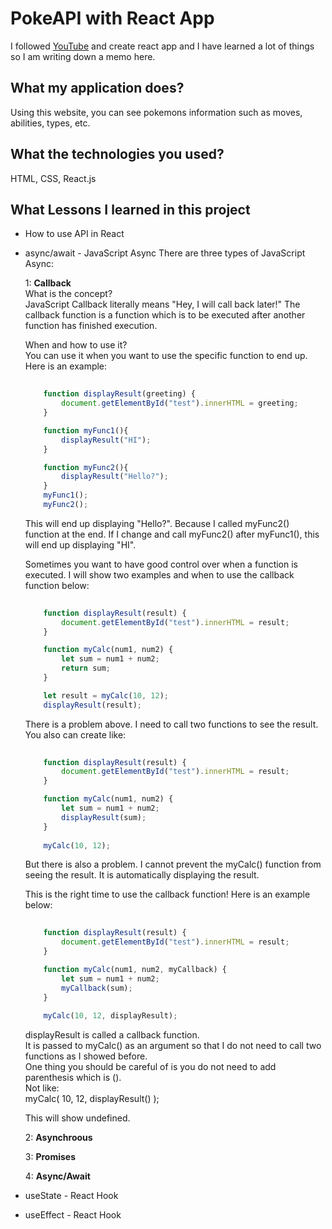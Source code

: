 
# PokeAPI with React App

I followed [YouTube](https://www.youtube.com/watch?v=CZBWT7MQYr0&t=1001s) and create react app and I have learned a lot of things so I am writing down a memo here.

## What my application does?
Using this website, you can see pokemons information such as moves, abilities, types, etc.

## What the technologies you used?



HTML, CSS, React.js


## What Lessons I learned in this project
- How to use API in React

- async/await - JavaScript Async
    There are three types of JavaScript Async:
    
    1: __Callback__  
    What is the concept?  
    JavaScript Callback literally means "Hey, I will call back later!"
    The callback function is a function which is to be executed after another function has 
    finished execution.
        
    When and how to use it?  
    You can use it when you want to use the specific function to end up. 
    Here is an example:
    ```javascript
        
        function displayResult(greeting) {
            document.getElementById("test").innerHTML = greeting;
        }

        function myFunc1(){
            displayResult("HI");
        }

        function myFunc2(){
            displayResult("Hello?");
        }
        myFunc1();
        myFunc2();

    ```
    This will end up displaying "Hello?". Because I called myFunc2() function at the end.
    If I change and call myFunc2() after myFunc1(), this will end up displaying "HI".

    Sometimes you want to have good control over when a function is executed.
    I will show two examples and when to use the callback function below:
    ```javascript
        
        function displayResult(result) {
            document.getElementById("test").innerHTML = result;
        }

        function myCalc(num1, num2) {
            let sum = num1 + num2;
            return sum;
        }

        let result = myCalc(10, 12);
        displayResult(result);

    ```
    There is a problem above. I need to call two functions to see the result.   
    You also can create like:
    ```javascript
            
        function displayResult(result) {
            document.getElementById("test").innerHTML = result;
        }

        function myCalc(num1, num2) {
            let sum = num1 + num2;
            displayResult(sum);
        }
        
        myCalc(10, 12);
    ```
    But there is also a problem. I cannot prevent the myCalc() function from seeing the result. It is automatically displaying the result.     
    
    This is the right time to use the callback function!
    Here is an example below:
    ```javascript
            
        function displayResult(result) {
            document.getElementById("test").innerHTML = result;
        }

        function myCalc(num1, num2, myCallback) {
            let sum = num1 + num2;
            myCallback(sum);
        }
        
        myCalc(10, 12, displayResult);
    ```
    displayResult is called a callback function.   
    It is passed to myCalc() as an argument so that I do not need to call two functions as I showed before.   
    One thing you should be careful of is you do not need to add parenthesis which is ().   
    Not like:    
    myCalc( 10, 12, displayResult() );

    This will show undefined.


    2: __Asynchroous__  
          
    3: __Promises__  
          
    4: __Async/Await__  
        
        
- useState - React Hook 
- useEffect - React Hook

